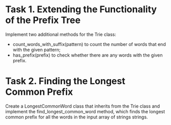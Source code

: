 # Task 1. Extending the Functionality of the Prefix Tree

Implement two additional methods for the Trie class:
- count_words_with_suffix(pattern) to count the number of words that end with the given pattern;
- has_prefix(prefix) to check whether there are any words with the given prefix.


# Task 2. Finding the Longest Common Prefix

Create a LongestCommonWord class that inherits from the Trie class and implement the find_longest_common_word method, which finds the longest common prefix for all the words in the input array of strings strings.
